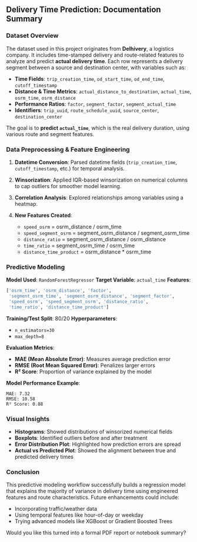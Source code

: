 ## Delivery Time Prediction: Documentation Summary

### Dataset Overview

The dataset used in this project originates from **Delhivery**, a logistics company. It includes time-stamped delivery and route-related features to analyze and predict **actual delivery time**. Each row represents a delivery segment between a source and destination center, with variables such as:

* **Time Fields**: `trip_creation_time`, `od_start_time`, `od_end_time`, `cutoff_timestamp`
* **Distance & Time Metrics**: `actual_distance_to_destination`, `actual_time`, `osrm_time`, `osrm_distance`
* **Performance Ratios**: `factor`, `segment_factor`, `segment_actual_time`
* **Identifiers**: `trip_uuid`, `route_schedule_uuid`, `source_center`, `destination_center`

The goal is to **predict `actual_time`**, which is the real delivery duration, using various route and segment features.


### Data Preprocessing & Feature Engineering

1. **Datetime Conversion**: Parsed datetime fields (`trip_creation_time`, `cutoff_timestamp`, etc.) for temporal analysis.
2. **Winsorization**: Applied IQR-based winsorization on numerical columns to cap outliers for smoother model learning.
3. **Correlation Analysis**: Explored relationships among variables using a heatmap.
4. **New Features Created**:

   * `speed_osrm` = osrm\_distance / osrm\_time
   * `speed_segment_osrm` = segment\_osrm\_distance / segment\_osrm\_time
   * `distance_ratio` = segment\_osrm\_distance / osrm\_distance
   * `time_ratio` = segment\_osrm\_time / osrm\_time
   * `distance_time_product` = osrm\_distance \* osrm\_time


### Predictive Modeling

**Model Used**: `RandomForestRegressor`
**Target Variable**: `actual_time`
**Features**:

```python
['osrm_time', 'osrm_distance', 'factor', 
 'segment_osrm_time', 'segment_osrm_distance', 'segment_factor',
 'speed_osrm', 'speed_segment_osrm', 'distance_ratio', 
 'time_ratio', 'distance_time_product']
```

**Training/Test Split**: 80/20
**Hyperparameters**:

* `n_estimators=30`
* `max_depth=8`

**Evaluation Metrics**:

* **MAE (Mean Absolute Error)**: Measures average prediction error
* **RMSE (Root Mean Squared Error)**: Penalizes larger errors
* **R² Score**: Proportion of variance explained by the model

**Model Performance Example**:

```
MAE: 7.32
RMSE: 10.58
R² Score: 0.88
```

### Visual Insights

* **Histograms**: Showed distributions of winsorized numerical fields
* **Boxplots**: Identified outliers before and after treatment
* **Error Distribution Plot**: Highlighted how prediction errors are spread
* **Actual vs Predicted Plot**: Showed the alignment between true and predicted delivery times

### Conclusion

This predictive modeling workflow successfully builds a regression model that explains the majority of variance in delivery time using engineered features and route characteristics. Future enhancements could include:

* Incorporating traffic/weather data
* Using temporal features like hour-of-day or weekday
* Trying advanced models like XGBoost or Gradient Boosted Trees

Would you like this turned into a formal PDF report or notebook summary?
